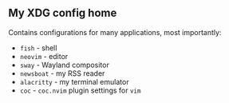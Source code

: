 ## My XDG config home

Contains configurations for many applications, most importantly:
 - `fish` - shell
 - `neovim` - editor
 - `sway` - Wayland compositor
 - `newsboat` - my RSS reader
 - `alacritty` - my terminal emulator
 - `coc` - `coc.nvim` plugin settings for `vim`

